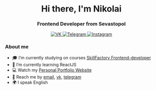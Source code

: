 <div id="header" align="center">
  <h1>Hi there, I'm Nikolai</h1>
  <h3>Frontend Developer from Sevastopol</h3>
</div>

<div id="socials" align="center">
	<a href="http://vk.com/nickrus93">
	  <img src="https://img.shields.io/badge/Vkontakte-blue?style=for-the-badge&logo=vk&logoColor=white" alt="VK"/>
	</a>
	<a href="https://telegram.me/spitsynnick">
	  <img src="https://img.shields.io/badge/Telegram-blue?style=for-the-badge&logo=telegram&logoColor=white" alt="Telegram"/>
	</a>
	<a href="https://www.instagram.com/spitsyn_nick">
	  <img src="https://img.shields.io/badge/Instagram-blue?style=for-the-badge&logo=instagram&logoColor=white" alt="Instagram"/>
	</a>	
</div>

### About me
- 🎓 I’m currently studying on courses [SkillFactory Frontend-developer](https://skillfactory.ru/)
- 📄 I’m currently learning ReactJS
- 💻 Watch my [Personal Portfolio Website](https://spitsynnick.github.io/Portfolio/)
- 📱 Reach me by [email](mailto:Spitsyn1993@list.ru), [vk](vk.com/nickru93), [telegram](https://telegram.me/spitsynnick)
- 🌍 I speak English

